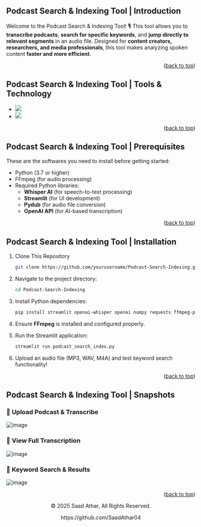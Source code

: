 <a name="readme-top"></a>

## Podcast Search & Indexing Tool | Introduction

Welcome to the Podcast Search & Indexing Tool! 🎙️ This tool allows you to **transcribe podcasts**, **search for specific keywords**, and **jump directly to relevant segments** in an audio file. Designed for **content creators, researchers, and media professionals**, this tool makes analyzing spoken content **faster and more efficient**.

<p align="right">(<a href="#readme-top">back to top</a>)</p>

## Podcast Search & Indexing Tool | Tools & Technology

* <img src="https://img.shields.io/badge/Visual_Studio_Code-0078D4?style=for-the-badge&logo=visual%20studio%20code&logoColor=white" />

* <img src="https://img.shields.io/badge/python-3.7_%7C_3.8_%7C_3.9_%7C_3.10_%7C_3.11-blue?style=for-the-badge" />

<p align="right">(<a href="#readme-top">back to top</a>)</p>

## Podcast Search & Indexing Tool | Prerequisites

These are the softwares you need to install before getting started:
- Python (3.7 or higher)
- FFmpeg (for audio processing)
- Required Python libraries:
  - **Whisper AI** (for speech-to-text processing)
  - **Streamlit** (for UI development)
  - **Pydub** (for audio file conversion)
  - **OpenAI API** (for AI-based transcription)

<p align="right">(<a href="#readme-top">back to top</a>)</p>

## Podcast Search & Indexing Tool | Installation

1. Clone This Repository

   ```sh
   git clone https://github.com/yourusername/Podcast-Search-Indexing.git
   ```

2. Navigate to the project directory:
   ```sh
   cd Podcast-Search-Indexing
   ```

3. Install Python dependencies:
   ```sh
   pip install streamlit openai-whisper openai numpy requests ffmpeg-python pydub
   ```

4. Ensure **FFmpeg** is installed and configured properly.

5. Run the Streamlit application:
   ```sh
   streamlit run podcast_search_index.py
   ```

6. Upload an audio file (MP3, WAV, M4A) and test keyword search functionality!

<p align="right">(<a href="#readme-top">back to top</a>)</p>

## Podcast Search & Indexing Tool | Snapshots

### 🔹 **Upload Podcast & Transcribe**
![image](https://github.com/user-attachments/assets/34524107-f6f1-4e50-9233-0923393bb483)

### 🔹 **View Full Transcription**
![image](https://github.com/user-attachments/assets/ce6ead85-1c06-4d88-a97f-772b79a85f76)


### 🔹 **Keyword Search & Results**
![image](https://github.com/user-attachments/assets/81f7d9ff-84dc-41c5-8552-8381d5910ec7)


<p align="right">(<a href="#readme-top">back to top</a>)</p>

<p align="center"> © 2025 Saad Athar, All Rights Reserved. </p>
<p align="center">
https://github.com/SaadAthar04
</p>

